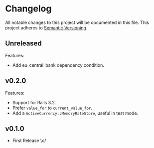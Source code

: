 # Changelog

All notable changes to this project will be documented in this file.
This project adheres to [Semantic Versioning].

## Unreleased

Features:
- Add eu_central_bank dependency condition.

## v0.2.0

Features:
- Support for Rails 3.2.
- Prefer `value_for` to `current_value_for`.
- Add a `ActiveCurrency::MemoryRateStore`, useful in test mode.

## v0.1.0

- First Release \o/

[Semantic Versioning]: https://semver.org/spec/v2.0.0.html
